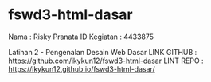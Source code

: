 # fswd3-html-dasar
Nama : Risky Pranata
ID Kegiatan : 4433875

Latihan 2 - Pengenalan Desain Web Dasar
LINK GITHUB : https://github.com/ikykun12/fswd3-html-dasar
LINT REPO : https://ikykun12.github.io/fswd3-html-dasar/